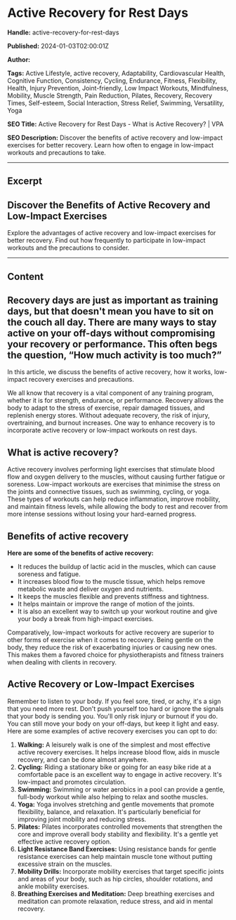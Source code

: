 # Active Recovery for Rest Days

**Handle:** active-recovery-for-rest-days

**Published:** 2024-01-03T02:00:01Z

**Author:**  

**Tags:** Active Lifestyle, active recovery, Adaptability, Cardiovascular Health, Cognitive Function, Consistency, Cycling, Endurance, Fitness, Flexibility, Health, Injury Prevention, Joint-friendly, Low Impact Workouts, Mindfulness, Mobility, Muscle Strength, Pain Reduction, Pilates, Recovery, Recovery Times, Self-esteem, Social Interaction, Stress Relief, Swimming, Versatility, Yoga

**SEO Title:** Active Recovery for Rest Days - What is Active Recovery? | VPA

**SEO Description:** Discover the benefits of active recovery and low-impact exercises for better recovery. Learn how often to engage in low-impact workouts and precautions to take.

---

## Excerpt

## Discover the Benefits of Active Recovery and Low-Impact Exercises

Explore the advantages of active recovery and low-impact exercises for better recovery. Find out how frequently to participate in low-impact workouts and the precautions to consider.

---

## Content

## Recovery days are just as important as training days, but that doesn't mean you have to sit on the couch all day. There are many ways to stay active on your off-days without compromising your recovery or performance. This often begs the question, “How much activity is too much?”

In this article, we discuss the benefits of active recovery, how it works, low-impact recovery exercises and precautions.

We all know that recovery is a vital component of any training program, whether it is for strength, endurance, or performance. Recovery allows the body to adapt to the stress of exercise, repair damaged tissues, and replenish energy stores. Without adequate recovery, the risk of injury, overtraining, and burnout increases. One way to enhance recovery is to incorporate active recovery or low-impact workouts on rest days.

## What is active recovery?

Active recovery involves performing light exercises that stimulate blood flow and oxygen delivery to the muscles, without causing further fatigue or soreness. Low-impact workouts are exercises that minimise the stress on the joints and connective tissues, such as swimming, cycling, or yoga. These types of workouts can help reduce inflammation, improve mobility, and maintain fitness levels, while allowing the body to rest and recover from more intense sessions without losing your hard-earned progress.

## Benefits of active recovery

**Here are some of the benefits of active recovery:**
- It reduces the buildup of lactic acid in the muscles, which can cause soreness and fatigue.
- It increases blood flow to the muscle tissue, which helps remove metabolic waste and deliver oxygen and nutrients.
- It keeps the muscles flexible and prevents stiffness and tightness.
- It helps maintain or improve the range of motion of the joints.
- It is also an excellent way to switch up your workout routine and give your body a break from high-impact exercises.

Comparatively, low-impact workouts for active recovery are superior to other forms of exercise when it comes to recovery. Being gentle on the body, they reduce the risk of exacerbating injuries or causing new ones. This makes them a favored choice for physiotherapists and fitness trainers when dealing with clients in recovery.

## Active Recovery or Low-Impact Exercises

Remember to listen to your body. If you feel sore, tired, or achy, it's a sign that you need more rest. Don't push yourself too hard or ignore the signals that your body is sending you. You'll only risk injury or burnout if you do. You can still move your body on your off-days, but keep it light and easy. Here are some examples of active recovery exercises you can opt to do:

1. **Walking:** A leisurely walk is one of the simplest and most effective active recovery exercises. It helps increase blood flow, aids in muscle recovery, and can be done almost anywhere.
2. **Cycling:** Riding a stationary bike or going for an easy bike ride at a comfortable pace is an excellent way to engage in active recovery. It's low-impact and promotes circulation.
3. **Swimming:** Swimming or water aerobics in a pool can provide a gentle, full-body workout while also helping to relax and soothe muscles.
4. **Yoga:** Yoga involves stretching and gentle movements that promote flexibility, balance, and relaxation. It's particularly beneficial for improving joint mobility and reducing stress.
5. **Pilates:** Pilates incorporates controlled movements that strengthen the core and improve overall body stability and flexibility. It's a gentle yet effective active recovery option.
6. **Light Resistance Band Exercises:** Using resistance bands for gentle resistance exercises can help maintain muscle tone without putting excessive strain on the muscles.
7. **Mobility Drills:** Incorporate mobility exercises that target specific joints and areas of your body, such as hip circles, shoulder rotations, and ankle mobility exercises.
8. **Breathing Exercises and Meditation:** Deep breathing exercises and meditation can promote relaxation, reduce stress, and aid in mental recovery.

